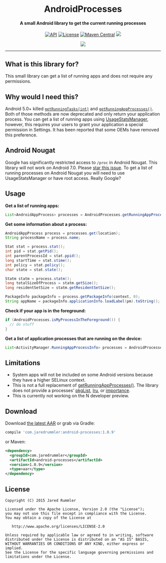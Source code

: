 <h1 align="center">AndroidProcesses</h1>
<h4 align="center">A small Android library to get the current running processes</h4>

<p align="center">
  <a target="_blank" href="https://developer.android.com/reference/android/os/Build.VERSION_CODES.html#DONUT"><img src="https://img.shields.io/badge/API-4%2B-blue.svg?style=flat" alt="API" /></a>
  <a target="_blank" href="LICENSE.txt"><img src="http://img.shields.io/:license-apache-blue.svg" alt="License" /></a>
  <a target="_blank" href="https://maven-badges.herokuapp.com/maven-central/com.jaredrummler/android-processes"><img src="https://maven-badges.herokuapp.com/maven-central/com.jaredrummler/android-processes/badge.svg" alt="Maven Central" /></a>
  <a target="_blank" href="http://www.methodscount.com/?lib=com.jaredrummler%3Aandroid-processes%3A1.0.9"><img src="https://img.shields.io/badge/methods-236-e91e63.svg" /></a>
</p>

<p align="center">
  <a target="_blank" href="https://twitter.com/jaredrummler"><img src="https://img.shields.io/twitter/follow/jaredrummler.svg?style=social" /></a>
</p>

___

What is this library for?
-------------------------

This small library can get a list of running apps and does not require any permissions.

Why would I need this?
----------------------

Android 5.0+ killed [`getRunningTasks(int)`](http://developer.android.com/intl/zh-cn/reference/android/app/ActivityManager.html#getRunningTasks(int)) and [`getRunningAppProcesses()`](http://developer.android.com/intl/zh-cn/reference/android/app/ActivityManager.html#getRunningAppProcesses()). Both of those methods are now deprecated and only return your application process. You can get a list of running apps using [UsageStatsManager](https://developer.android.com/reference/android/app/usage/UsageStatsManager.html), however, this requires your users to grant your application a special permission in Settings. It has been reported that some OEMs have removed this preference.

Android Nougat
--------------

Google has significantly restricted access to `/proc` in Android Nougat. This library will not work on Android 7.0. Please [star this issue](https://code.google.com/p/android/issues/detail?id=205565). To get a list of running processes on Android Nougat you will need to use UsageStatsManager or have root access. Really Google?

Usage
-----

**Get a list of running apps:**

```java
List<AndroidAppProcess> processes = AndroidProcesses.getRunningAppProcesses();
```

**Get some information about a process:**

```java
AndroidAppProcess process = processes.get(location);
String processName = process.name;

Stat stat = process.stat();
int pid = stat.getPid();
int parentProcessId = stat.ppid();
long startTime = stat.stime();
int policy = stat.policy();
char state = stat.state();

Statm statm = process.statm();
long totalSizeOfProcess = statm.getSize();
long residentSetSize = statm.getResidentSetSize();

PackageInfo packageInfo = process.getPackageInfo(context, 0);
String appName = packageInfo.applicationInfo.loadLabel(pm).toString();
```

**Check if your app is in the foreground:**

```java
if (AndroidProcesses.isMyProcessInTheForeground()) {
  // do stuff
}
```

**Get a list of application processes that are running on the device:**

```java
List<ActivityManager.RunningAppProcessInfo> processes = AndroidProcesses.getRunningAppProcessInfo(ctx);
```

Limitations
-----------

* System apps will not be included on some Android versions because they have a higher SELinux context.
* This is not a full replacement of [getRunningAppProcesses()](http://developer.android.com/intl/zh-cn/reference/android/app/ActivityManager.html#getRunningAppProcesses()). The library does not provide a processes' [pkgList](http://developer.android.com/reference/android/app/ActivityManager.RunningAppProcessInfo.html#pkgList), [lru](http://developer.android.com/intl/zh-cn/reference/android/app/ActivityManager.RunningAppProcessInfo.html#lru), or [importance](http://developer.android.com/intl/zh-cn/reference/android/app/ActivityManager.RunningAppProcessInfo.html#importance).
* This is currently not working on the N developer preview.

Download
--------

Download [the latest AAR](https://repo1.maven.org/maven2/com/jaredrummler/android-processes/1.0.9/android-processes-1.0.9.aar) or grab via Gradle:

```groovy
compile 'com.jaredrummler:android-processes:1.0.9'
```
or Maven:
```xml
<dependency>
  <groupId>com.jaredrummler</groupId>
  <artifactId>android-processes</artifactId>
  <version>1.0.9</version>
  <type>aar</type>
</dependency>
```

License
--------

    Copyright (C) 2015 Jared Rummler

    Licensed under the Apache License, Version 2.0 (the "License");
    you may not use this file except in compliance with the License.
    You may obtain a copy of the License at

       http://www.apache.org/licenses/LICENSE-2.0

    Unless required by applicable law or agreed to in writing, software
    distributed under the License is distributed on an "AS IS" BASIS,
    WITHOUT WARRANTIES OR CONDITIONS OF ANY KIND, either express or implied.
    See the License for the specific language governing permissions and
    limitations under the License.
